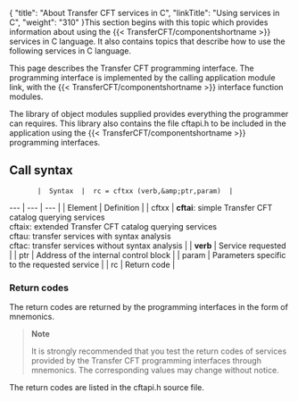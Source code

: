 {
    "title": "About Transfer CFT services in C",
    "linkTitle": "Using services in C",
    "weight": "310"
}This section begins with this topic which provides information about using
the  {{< TransferCFT/componentshortname  >}} services in C language. It also contains topics
that describe how to use the following services in
C language.

This page describes the Transfer
CFT programming interface. The programming interface is implemented by
the calling application module link, with the  {{< TransferCFT/componentshortname  >}} interface function
modules.

The library of object modules supplied provides everything the programmer
can requires. This library also contains the file cftapi.h
to be included in the application using the  {{< TransferCFT/componentshortname  >}} programming interfaces.

<span id="Call_Syntax"></span>

## Call syntax


           |  Syntax  |  rc = cftxx (verb,&amp;ptr,param)  |
 --- | --- | --- |
|  Element  |  Definition  |
|  cftxx  |  **cftai**: simple Transfer CFT catalog querying services<br/><span >cftaix</span>: extended   <span >Transfer CFT</span> catalog querying services<br/><span >cftau</span>: transfer services with syntax analysis<br/><span >cftac</span>: transfer services without syntax analysis  |
|  **<span >verb</span>**  |  Service requested  |
|  ptr  |  Address of the internal control block  |
|  param  |  Parameters specific to the requested service  |
|  rc  |  Return code  |


### Return codes

The return codes are returned by the programming interfaces in the form
of mnemonics.

> **Note**
>
> It is strongly recommended that you test the return codes of services
> provided by the  Transfer CFT programming interfaces through mnemonics.
> The corresponding values may change without notice.

The return codes are listed in the cftapi.h source file.
